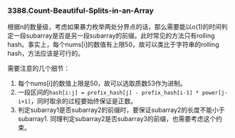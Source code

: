 ### 3388.Count-Beautiful-Splits-in-an-Array

根据n的数量级，考虑如果暴力枚举两处分界点的话，那么需要能以o(1)的时间判定一段subarray是否是另一段subarray的前缀。此时常见的方法只有rolling hash。事实上，每个nums[i]的数值有上限50，故可以类比于字符串的rolling hash，方法应该是可行的。

需要注意的几个细节：
1. 每个nums[i]的数值上限是50，故可以选取质数53作为进制。
2. 一段区间的`hash[i:j] = prefix_hash[j] - prefix_hash[i-1] * power[j-i+1]`，同时取余的过程要始终保证是正数。
3. 判定subarray1是否subarray2的前缀时，要保证subarray2的长度不能小于subarray1. 同理判定subarray2是否subarray3的前缀，也需要考虑这个约束。
